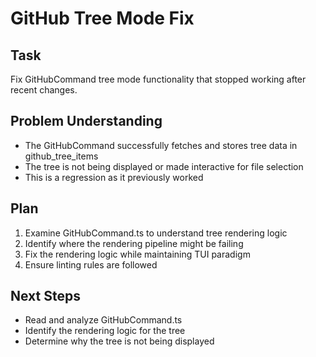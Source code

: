 # GitHub Tree Mode Fix

## Task
Fix GitHubCommand tree mode functionality that stopped working after recent changes.

## Problem Understanding
- The GitHubCommand successfully fetches and stores tree data in github_tree_items
- The tree is not being displayed or made interactive for file selection
- This is a regression as it previously worked

## Plan
1. Examine GitHubCommand.ts to understand tree rendering logic
2. Identify where the rendering pipeline might be failing
3. Fix the rendering logic while maintaining TUI paradigm
4. Ensure linting rules are followed

## Next Steps
- Read and analyze GitHubCommand.ts
- Identify the rendering logic for the tree
- Determine why the tree is not being displayed
